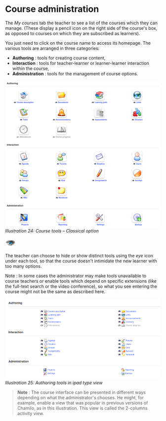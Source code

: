 # Course administration

The _My courses_ tab the teacher to see a list of the courses which they can manage. \(These display a pencil icon on the right side of the course's box, as opposed to courses on which they are subscribed as learners\).

You just need to click on the course name to access its homepage. The various tools are arranged in three categories:

* **Authoring** : tools for creating course content,
* **Interaction** : tools for teacher-learner or learner-learner interaction within the course,
* **Administration** : tools for the management of course options.

![](../.gitbook/assets/images26%20%283%29.png)_Illustration 24: Course tools – Classical option_

![](../.gitbook/assets/graphics79.png)

The teacher can choose to hide or show distinct tools using the _eye_ icon under each tool, so that the course doesn't intimidate the new learner with too many options.

Note : In some cases the administrator may make tools unavailable to course teachers or enable tools which depend on specific extensions \(like the full-text search or the video conference\), so what you see entering the course might not be the same as described here.

![](../.gitbook/assets/images27%20%283%29.png)_Illustration 25: Authoring tools in ipad type view_

> **Note** : The course interface can be presented in different ways depending on what the administrator's chooses. He might, for example, enable a view that was popular in previous versions of Chamilo, as in this illustration. This view is called the 2-columns activity view.

